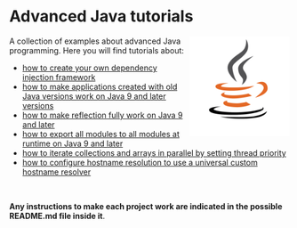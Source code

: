 # Advanced Java tutorials
<a href="https://jjbrt.github.io/advanced-java-tutorials/">
<img src="https://raw.githubusercontent.com/JJBRT/advanced-java-tutorials/master/docs/Java-logo.png" alt="Java-logo.png" height="180px" align="right"/>
</a>

A collection of examples about advanced Java programming. Here you will find tutorials about:

* [how to create your own dependency injection framework](https://jim-jerald-burton.medium.com/how-to-create-your-own-dependency-injection-framework-in-java-12a6e52aeff9)
* [how to make applications created with old Java versions work on Java 9 and later versions](https://dev.to/bw_software/making-applications-created-with-old-java-versions-work-on-java-9-and-later-versions-19ld)
* [how to make reflection fully work on Java 9 and later](https://jim-jerald-burton.medium.com/making-reflection-fully-work-on-java-9-and-later-767320344d1d)
* [how to export all modules to all modules at runtime on Java 9 and later](https://jim-jerald-burton.medium.com/exporting-all-modules-to-all-modules-at-runtime-on-java-9-and-later-3517eb479701)
* [how to iterate collections and arrays in parallel by setting thread priority](https://dev.to/bw_software/iterating-collections-and-arrays-in-parallel-5acg)
* [how to configure hostname resolution to use a universal custom hostname resolver](https://dev.to/jjbrt/how-to-configure-hostname-resolution-to-use-a-universal-custom-hostname-resolver-in-java-14p0)

<br/>

**Any instructions to make each project work are indicated in the possible README.md file inside it**.